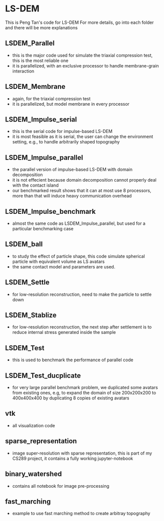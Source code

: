 # LS-DEM
This is Peng Tan's code for LS-DEM
For more details, go into each folder and there will be more explanations

## LSDEM_Parallel
- this is the major code used for simulate the triaxial compression test, this is the most reliable one
- it is parallelized, with an exclusive processor to handle membrane-grain interaction

## LSDEM_Membrane
- again, for the triaxial compression test
- it is parallelized, but model membrane in every processor

## LSDEM_Impulse_serial
- this is the serial code for impulse-based LS-DEM
- it is most feasible as it is serial, the user can change the environment setting, e.g., to handle arbitrarily shaped topography

## LSDEM_Impulse_parallel
- the parallel version of impulse-based LS-DEM with domain decomposition
- it is not effecient because domain decomposition cannot properly deal with the contact island
- our benchmarked result shows that it can at most use 8 processors, more than that will induce heavy communication overhead

## LSDEM_Impulse_benchmark
- almost the same code as LSDEM_Impulse_parallel, but used for a particular benchmarking case

## LSDEM_ball
- to study the effect of particle shape, this code simulate spherical particle with equivalent volume as LS avatars
- the same contact model and parameters are used.

## LSDEM_Settle
- for low-resolution reconstruction, need to make the particle to settle down

## LSDEM_Stablize
- for low-resolution reconstruction, the next step after settlement is to reduce internal stress generated inside the sample

## LSDEM_Test
- this is used to benchmark the performance of parallel code

## LSDEM_Test_ducplicate
- for very large parallel benchmark problem, we duplicated some avatars from existing ones, e.g, to expand the domain of size 200x200x200 to 400x400x400 by duplicating 8 copies of existing avatars

## vtk
- all visualization code

## sparse_representation
- image super-resolution with sparse representation, this is part of my CS289 project, it contains a fully working jupyter-notebook

## binary_watershed
- contains all notebook for image pre-processing

## fast_marching
- example to use fast marching method to create arbitray topography

